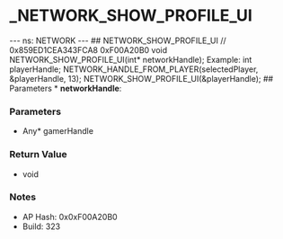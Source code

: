 # _NETWORK_SHOW_PROFILE_UI

--- ns: NETWORK --- ## NETWORK_SHOW_PROFILE_UI  // 0x859ED1CEA343FCA8 0xF00A20B0 void NETWORK_SHOW_PROFILE_UI(int* networkHandle);  Example: int playerHandle; NETWORK_HANDLE_FROM_PLAYER(selectedPlayer, &playerHandle, 13); NETWORK_SHOW_PROFILE_UI(&playerHandle);  ## Parameters * **networkHandle**:

### Parameters
* Any* gamerHandle

### Return Value
* void

### Notes
* AP Hash: 0x0xF00A20B0
* Build: 323

